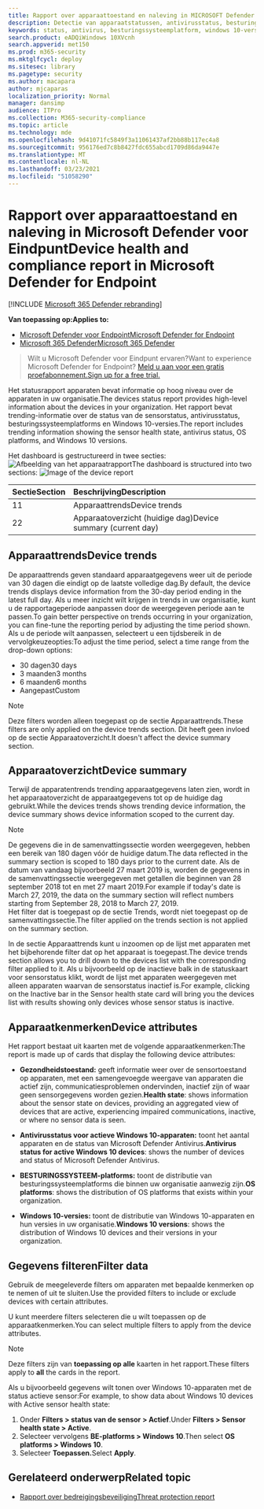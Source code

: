 ```yaml
---
title: Rapport over apparaattoestand en naleving in MICROSOFT Defender ATP
description: Detectie van apparaatstatussen, antivirusstatus, besturingssysteemplatform en Windows 10-versies bijhouden met behulp van het rapport Apparaatstatus en naleving
keywords: status, antivirus, besturingssysteemplatform, windows 10-versie, versie, status, naleving, status
search.product: eADQiWindows 10XVcnh
search.appverid: met150
ms.prod: m365-security
ms.mktglfcycl: deploy
ms.sitesec: library
ms.pagetype: security
ms.author: macapara
author: mjcaparas
localization_priority: Normal
manager: dansimp
audience: ITPro
ms.collection: M365-security-compliance
ms.topic: article
ms.technology: mde
ms.openlocfilehash: 9d41071fc5849f3a11061437af2bb88b117ec4a8
ms.sourcegitcommit: 956176ed7c8b8427fdc655abcd1709d86da9447e
ms.translationtype: MT
ms.contentlocale: nl-NL
ms.lasthandoff: 03/23/2021
ms.locfileid: "51058290"
---
```

# <a name="device-health-and-compliance-report-in-microsoft-defender-for-endpoint"></a><span data-ttu-id="9d881-104">Rapport over apparaattoestand en naleving in Microsoft Defender voor Eindpunt</span><span class="sxs-lookup"><span data-stu-id="9d881-104">Device health and compliance report in Microsoft Defender for Endpoint</span></span>

[!INCLUDE [Microsoft 365 Defender rebranding](../../includes/microsoft-defender.md)]


<span data-ttu-id="9d881-105">**Van toepassing op:**</span><span class="sxs-lookup"><span data-stu-id="9d881-105">**Applies to:**</span></span>
- [<span data-ttu-id="9d881-106">Microsoft Defender voor Endpoint</span><span class="sxs-lookup"><span data-stu-id="9d881-106">Microsoft Defender for Endpoint</span></span>](https://go.microsoft.com/fwlink/p/?linkid=2146631)
- [<span data-ttu-id="9d881-107">Microsoft 365 Defender</span><span class="sxs-lookup"><span data-stu-id="9d881-107">Microsoft 365 Defender</span></span>](https://go.microsoft.com/fwlink/?linkid=2118804)


> <span data-ttu-id="9d881-108">Wilt u Microsoft Defender voor Eindpunt ervaren?</span><span class="sxs-lookup"><span data-stu-id="9d881-108">Want to experience Microsoft Defender for Endpoint?</span></span> [<span data-ttu-id="9d881-109">Meld u aan voor een gratis proefabonnement.</span><span class="sxs-lookup"><span data-stu-id="9d881-109">Sign up for a free trial.</span></span>](https://www.microsoft.com/microsoft-365/windows/microsoft-defender-atp?ocid=docs-wdatp-exposedapis-abovefoldlink)

<span data-ttu-id="9d881-110">Het statusrapport apparaten bevat informatie op hoog niveau over de apparaten in uw organisatie.</span><span class="sxs-lookup"><span data-stu-id="9d881-110">The devices status report provides high-level information about the devices in your organization.</span></span> <span data-ttu-id="9d881-111">Het rapport bevat trending-informatie over de status van de sensorstatus, antivirusstatus, besturingssysteemplatforms en Windows 10-versies.</span><span class="sxs-lookup"><span data-stu-id="9d881-111">The report includes trending information showing the sensor health state, antivirus status, OS platforms, and Windows 10 versions.</span></span>

<span data-ttu-id="9d881-112">Het dashboard is gestructureerd in twee secties: ![ Afbeelding van het apparaatrapport](images/device-reports.png)</span><span class="sxs-lookup"><span data-stu-id="9d881-112">The dashboard is structured into two sections: ![Image of the device report](images/device-reports.png)</span></span>
 
<span data-ttu-id="9d881-113">Sectie</span><span class="sxs-lookup"><span data-stu-id="9d881-113">Section</span></span> | <span data-ttu-id="9d881-114">Beschrijving</span><span class="sxs-lookup"><span data-stu-id="9d881-114">Description</span></span>
:---|:---
<span data-ttu-id="9d881-115">1</span><span class="sxs-lookup"><span data-stu-id="9d881-115">1</span></span> | <span data-ttu-id="9d881-116">Apparaattrends</span><span class="sxs-lookup"><span data-stu-id="9d881-116">Device trends</span></span>
<span data-ttu-id="9d881-117">2</span><span class="sxs-lookup"><span data-stu-id="9d881-117">2</span></span> | <span data-ttu-id="9d881-118">Apparaatoverzicht (huidige dag)</span><span class="sxs-lookup"><span data-stu-id="9d881-118">Device summary (current day)</span></span>
 
 
## <a name="device-trends"></a><span data-ttu-id="9d881-119">Apparaattrends</span><span class="sxs-lookup"><span data-stu-id="9d881-119">Device trends</span></span> 
<span data-ttu-id="9d881-120">De apparaattrends geven standaard apparaatgegevens weer uit de periode van 30 dagen die eindigt op de laatste volledige dag.</span><span class="sxs-lookup"><span data-stu-id="9d881-120">By default, the device trends displays device information from the 30-day period ending in the latest full day.</span></span> <span data-ttu-id="9d881-121">Als u meer inzicht wilt krijgen in trends in uw organisatie, kunt u de rapportageperiode aanpassen door de weergegeven periode aan te passen.</span><span class="sxs-lookup"><span data-stu-id="9d881-121">To gain better perspective on trends occurring in your organization, you can fine-tune the reporting period by adjusting the time period shown.</span></span> <span data-ttu-id="9d881-122">Als u de periode wilt aanpassen, selecteert u een tijdsbereik in de vervolgkeuzeopties:</span><span class="sxs-lookup"><span data-stu-id="9d881-122">To adjust the time period, select a time range from the drop-down options:</span></span>
 
- <span data-ttu-id="9d881-123">30 dagen</span><span class="sxs-lookup"><span data-stu-id="9d881-123">30 days</span></span>
- <span data-ttu-id="9d881-124">3 maanden</span><span class="sxs-lookup"><span data-stu-id="9d881-124">3 months</span></span>
- <span data-ttu-id="9d881-125">6 maanden</span><span class="sxs-lookup"><span data-stu-id="9d881-125">6 months</span></span>
- <span data-ttu-id="9d881-126">Aangepast</span><span class="sxs-lookup"><span data-stu-id="9d881-126">Custom</span></span>

>[!NOTE]
><span data-ttu-id="9d881-127">Deze filters worden alleen toegepast op de sectie Apparaattrends.</span><span class="sxs-lookup"><span data-stu-id="9d881-127">These filters are only applied on the device trends section.</span></span> <span data-ttu-id="9d881-128">Dit heeft geen invloed op de sectie Apparaatoverzicht.</span><span class="sxs-lookup"><span data-stu-id="9d881-128">It doesn't affect the device summary section.</span></span>

## <a name="device-summary"></a><span data-ttu-id="9d881-129">Apparaatoverzicht</span><span class="sxs-lookup"><span data-stu-id="9d881-129">Device summary</span></span> 
<span data-ttu-id="9d881-130">Terwijl de apparatentrends trending apparaatgegevens laten zien, wordt in het apparaatoverzicht de apparaatgegevens tot op de huidige dag gebruikt.</span><span class="sxs-lookup"><span data-stu-id="9d881-130">While the devices trends shows trending device information, the device summary shows device information scoped to the current day.</span></span> 

>[!NOTE]
><span data-ttu-id="9d881-131">De gegevens die in de samenvattingssectie worden weergegeven, hebben een bereik van 180 dagen vóór de huidige datum.</span><span class="sxs-lookup"><span data-stu-id="9d881-131">The data reflected in the summary section is scoped to 180 days prior to the current date.</span></span> <span data-ttu-id="9d881-132">Als de datum van vandaag bijvoorbeeld 27 maart 2019 is, worden de gegevens in de samenvattingssectie weergegeven met getallen die beginnen van 28 september 2018 tot en met 27 maart 2019.</span><span class="sxs-lookup"><span data-stu-id="9d881-132">For example if today's date is March 27, 2019, the data on the summary section will reflect numbers starting from September 28, 2018 to March 27, 2019.</span></span><br>
> <span data-ttu-id="9d881-133">Het filter dat is toegepast op de sectie Trends, wordt niet toegepast op de samenvattingssectie.</span><span class="sxs-lookup"><span data-stu-id="9d881-133">The filter applied on the trends section is not applied on the summary section.</span></span> 
 
<span data-ttu-id="9d881-134">In de sectie Apparaattrends kunt u inzoomen op de lijst met apparaten met het bijbehorende filter dat op het apparaat is toegepast.</span><span class="sxs-lookup"><span data-stu-id="9d881-134">The device trends section allows you to drill down to the devices list with the corresponding filter applied to it.</span></span> <span data-ttu-id="9d881-135">Als u bijvoorbeeld op de inactieve balk in de statuskaart voor sensorstatus klikt, wordt de lijst met apparaten weergegeven met alleen apparaten waarvan de sensorstatus inactief is.</span><span class="sxs-lookup"><span data-stu-id="9d881-135">For example, clicking on the Inactive bar in the Sensor health state card will bring you the devices list with results showing only devices whose sensor status is inactive.</span></span> 
 
 
 
## <a name="device-attributes"></a><span data-ttu-id="9d881-136">Apparaatkenmerken</span><span class="sxs-lookup"><span data-stu-id="9d881-136">Device attributes</span></span>
<span data-ttu-id="9d881-137">Het rapport bestaat uit kaarten met de volgende apparaatkenmerken:</span><span class="sxs-lookup"><span data-stu-id="9d881-137">The report is made up of cards that display the following device attributes:</span></span>
 
- <span data-ttu-id="9d881-138">**Gezondheidstoestand:** geeft informatie weer over de sensortoestand op apparaten, met een samengevoegde weergave van apparaten die actief zijn, communicatiesproblemen ondervinden, inactief zijn of waar geen sensorgegevens worden gezien.</span><span class="sxs-lookup"><span data-stu-id="9d881-138">**Health state**: shows information about the sensor state on devices, providing an aggregated view of devices that are active, experiencing impaired communications, inactive, or where no sensor data is seen.</span></span>
  
- <span data-ttu-id="9d881-139">**Antivirusstatus voor actieve Windows 10-apparaten:** toont het aantal apparaten en de status van Microsoft Defender Antivirus.</span><span class="sxs-lookup"><span data-stu-id="9d881-139">**Antivirus status for active Windows 10 devices**: shows the number of devices and status of Microsoft Defender Antivirus.</span></span>
    
- <span data-ttu-id="9d881-140">**BESTURINGSSYSTEEM-platforms:** toont de distributie van besturingssysteemplatforms die binnen uw organisatie aanwezig zijn.</span><span class="sxs-lookup"><span data-stu-id="9d881-140">**OS platforms**: shows the distribution of OS platforms that exists within your organization.</span></span> 
 
- <span data-ttu-id="9d881-141">**Windows 10-versies:** toont de distributie van Windows 10-apparaten en hun versies in uw organisatie.</span><span class="sxs-lookup"><span data-stu-id="9d881-141">**Windows 10 versions**: shows the distribution of Windows 10 devices and their versions in your organization.</span></span>
 
 
 
## <a name="filter-data"></a><span data-ttu-id="9d881-142">Gegevens filteren</span><span class="sxs-lookup"><span data-stu-id="9d881-142">Filter data</span></span>
 
<span data-ttu-id="9d881-143">Gebruik de meegeleverde filters om apparaten met bepaalde kenmerken op te nemen of uit te sluiten.</span><span class="sxs-lookup"><span data-stu-id="9d881-143">Use the provided filters to include or exclude devices with certain attributes.</span></span>

<span data-ttu-id="9d881-144">U kunt meerdere filters selecteren die u wilt toepassen op de apparaatkenmerken.</span><span class="sxs-lookup"><span data-stu-id="9d881-144">You can select multiple filters to apply from the device attributes.</span></span> 
 
>[!NOTE]
><span data-ttu-id="9d881-145">Deze filters zijn van **toepassing op alle** kaarten in het rapport.</span><span class="sxs-lookup"><span data-stu-id="9d881-145">These filters apply to **all** the cards in the report.</span></span>
 
<span data-ttu-id="9d881-146">Als u bijvoorbeeld gegevens wilt tonen over Windows 10-apparaten met de status actieve sensor:</span><span class="sxs-lookup"><span data-stu-id="9d881-146">For example, to show data about Windows 10 devices with Active sensor health state:</span></span>
 
1. <span data-ttu-id="9d881-147">Onder **Filters > status van de sensor > Actief**.</span><span class="sxs-lookup"><span data-stu-id="9d881-147">Under **Filters > Sensor health state > Active**.</span></span>
2. <span data-ttu-id="9d881-148">Selecteer vervolgens **BE-platforms > Windows 10**.</span><span class="sxs-lookup"><span data-stu-id="9d881-148">Then select **OS platforms > Windows 10**.</span></span>
3. <span data-ttu-id="9d881-149">Selecteer **Toepassen.**</span><span class="sxs-lookup"><span data-stu-id="9d881-149">Select **Apply**.</span></span>


## <a name="related-topic"></a><span data-ttu-id="9d881-150">Gerelateerd onderwerp</span><span class="sxs-lookup"><span data-stu-id="9d881-150">Related topic</span></span>
- [<span data-ttu-id="9d881-151">Rapport over bedreigingsbeveiliging</span><span class="sxs-lookup"><span data-stu-id="9d881-151">Threat protection report</span></span>](threat-protection-reports.md)
